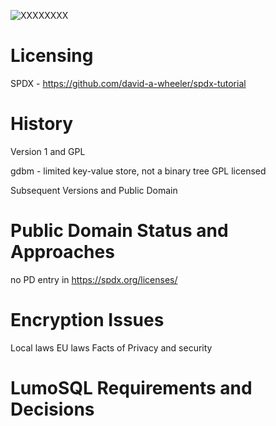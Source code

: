 <!-- SPDX-License-Identifier: CC-BY-SA-4.0 -->
<!-- SPDX-FileCopyrightText: 2020 The LumoSQL Authors -->
<!-- SPDX-ArtifactOfProjectName: LumoSQL -->
<!-- SPDX-FileType: Documentation -->
<!-- SPDX-FileComment: Original by Dan Shearer, 2020 -->

![](./images/lumo-legal-aspects-intro.png "XXXXXXXX")


# Licensing 

SPDX - https://github.com/david-a-wheeler/spdx-tutorial

# History

Version 1 and GPL

gdbm - limited key-value store, not a binary tree
GPL licensed

Subsequent Versions and Public Domain

# Public Domain Status and Approaches

no PD entry in https://spdx.org/licenses/


# Encryption Issues

Local laws
EU laws
Facts of Privacy and security

# LumoSQL Requirements and Decisions



